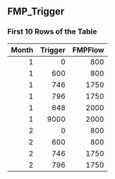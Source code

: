 ## FMP_Trigger
### First 10 Rows of the Table
|   Month |   Trigger |   FMPFlow |
|--------:|----------:|----------:|
|       1 |         0 |       800 |
|       1 |       600 |       800 |
|       1 |       746 |      1750 |
|       1 |       796 |      1750 |
|       1 |       848 |      2000 |
|       1 |      9000 |      2000 |
|       2 |         0 |       800 |
|       2 |       600 |       800 |
|       2 |       746 |      1750 |
|       2 |       796 |      1750 |
